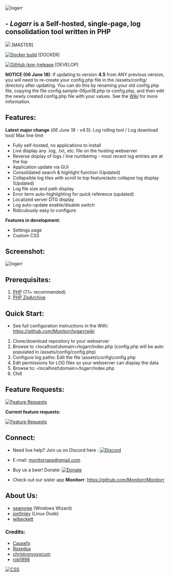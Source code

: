 
![logarr](https://i.imgur.com/BxmpBtA.png)

## - *Logarr* is a Self-hosted, single-page, log consolidation tool written in PHP 

[![](https://img.shields.io/github/release/monitorr/logarr.svg?style=flat)](https://github.com/monitorr/logarr/releases) [MASTER]


[![Docker build](https://img.shields.io/docker/build/monitorr/logarr.svg?maxAge=2592000)](https://hub.docker.com/r/monitorr/logarr/) [DOCKER]

[![GitHub (pre-)release](https://img.shields.io/github/release/monitorr/logarr/all.svg)](https://github.com/monitorr/logarr/releases) [DEVELOP]



**NOTICE (06 June 18)**: If updating to version **4.5** from ANY previous version, you will need to re-create your config.php file in the /assets/config/ directory after updating. You can do this by renaming your old config.php file, copying the file config.sample-06jun18.php to config.php, and then edit the newly created config.php file with your values. See the [Wiki](https://github.com/Monitorr/logarr/wiki/NOTICE:-Updating-Logarr) for more information.



## Features:

**Latest major change** (_06 June 18 - v4.5_): Log rolling tool / Log download tool/ Max line limit

 - Fully self-hosted, no applications to install
 - Live display any .log, .txt, etc. file on the hosting webserver
 - Reverse display of logs / line numbering - most recent log entries are at the top
 - Application update via GUI
 - Consolidated search & highlight function (Updated)
 - Collapsible log tiles with scroll to top feature/auto collapse log display (Updated)
 - Log file size and path display
 - Error term auto-highlighting for quick reference (updated)
 - Localized server DTG display
 - Log auto-update enable/disable switch
 - Ridiculously easy to configure

 **Features in development:**
- Settings page
- Custom CSS
 
 
## Screenshot:

![logarr](https://i.imgur.com/GjrSWfk.png)


## Prerequisites:
1) [PHP](https://secure.php.net/downloads.php) (7.1+ recommended)
2) [PHP ZipArchive](http://www.php.net/manual/en/zip.installation.php)


## Quick Start:
- See full configuration instructions in the WiKi: https://github.com/Monitorr/logarr/wiki
1) Clone/download repository to your webserver
2) Browse to <localhost\domain>/logarr/index.php (config.php will be auto populated in /assets/config/config.php)
3) Configure log paths: Edit the file \assets\config\config.php 
4) Edit permissions for LOG files so your webserver can display the data
5) Browse to: <localhost\domain>/logarr/index.php 
6) Chill

## Feature Requests:
 [![Feature Requests](https://cloud.githubusercontent.com/assets/390379/10127973/045b3a96-6560-11e5-9b20-31a2032956b2.png)](https://feathub.com/Monitorr/logarr)

**Current feature requests:**

[![Feature Requests](http://feathub.com/Monitorr/logarr?format=svg)](http://feathub.com/Monitorr/logarr)




## Connect:
- Need live help?  Join us on Discord here :   [![Discord](https://img.shields.io/discord/102860784329052160.svg)](https://discord.gg/YKbRXtt)

- E-mail: monitorrapp@gmail.com

- Buy us a beer! Donate:        [![Donate](https://img.shields.io/badge/Donate-PayPal-green.svg)](https://paypal.me/monitorrapp)

- Check out our sister app **Monitorr**:  https://github.com/Monitorr/Monitorr

## About Us:
- [seanvree](https://github.com/seanvree) (Windows Wizard)
- [jonfinley](https://github.com/jonfinley) (Linux Dude)
- [wjbeckett](https://github.com/wjbeckett)

### Credits:
- [Causefx](https://github.com/Causefx)
- [Roxedux](https://github.com/si0972)
- [christronyxyocum](https://github.com/christronyxyocum)
- [rob1998](https://github.com/rob1998)


[![CSS](https://jigsaw.w3.org/css-validator/images/vcss)](https://jigsaw.w3.org/css-validator/check/refererr/)
